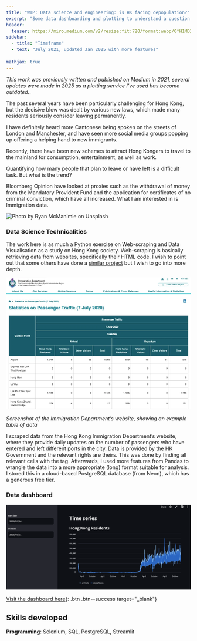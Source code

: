 ```yaml
---
title: "WIP: Data science and engineering: is HK facing depopulation?"
excerpt: "Some data dashboarding and plotting to understand a question I had"
header:
  teaser: https://miro.medium.com/v2/resize:fit:720/format:webp/0*H1MD2lTwgxdPAAaX
sidebar:
  - title: "Timeframe"
  - text: "July 2021, updated Jan 2025 with more features"

mathjax: true
---
```


_This work was previously written and published on Medium in 2021, several updates were made in 2025 as a plotting service I've used has become outdated._.

The past several years have been particularly challenging for Hong Kong, but the decisive blow was dealt by various new laws, which made many residents seriously consider leaving permanently.

I have definitely heard more Cantonese being spoken on the streets of London and Manchester, and have seen more social media groups popping up offering a helping hand to new immigrants.

Recently, there have been new schemes to attract Hong Kongers to travel to the mainland for consumption, entertainment, as well as work.

Quantifying how many people that plan to leave or have left is a difficult task. But what is the trend?

Bloomberg Opinion have looked at proxies such as the withdrawal of money from the Mandatory Provident Fund and the application for certificates of no criminal conviction, which have all increased. What I am interested in is Immigration data.

![Photo by Ryan McManimie on Unsplash](https://miro.medium.com/v2/resize:fit:720/format:webp/0*H1MD2lTwgxdPAAaX)

### Data Science Technicalities

The work here is as much a Python exercise on Web-scraping and Data Visualisation as a study on Hong Kong society. Web-scraping is basically retrieving data from websites, specifically their HTML code. I wish to point out that some others have done a [similar project](https://webb-site.com/dbpub/hkpax.asp) but I wish to go into more depth.

![alt text](/files/immigration/table.png)

_Screenshot of the Immigration Department’s website, showing an example table of data_

I scraped data from the Hong Kong Immigration Department’s website, where they provide daily updates on the number of passengers who have entered and left different ports in the city. Data is provided by the HK Government and the relevant rights are theirs. This was done by finding all relevant cells with the <td> tag. Afterwards, I used more features from Pandas to wrangle the data into a more appropriate (long) format suitable for analysis. I stored this in a cloud-based PostgreSQL database (from Neon), which has a generous free tier.

### Data dashboard

![alt text](/files/immigration/dashboard.png)

[Visit the dashboard here](https://kwokkenton-hongkong-immigration-frontend-vwwzsh.streamlit.app/){: .btn .btn--success target="\_blank"}

## Skills developed

**Programming**: Selenium, SQL, PostgreSQL, Streamlit
